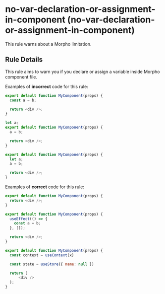 # no-var-declaration-or-assignment-in-component (no-var-declaration-or-assignment-in-component)

This rule warns about a Morpho limitation.

## Rule Details

This rule aims to warn you if you declare or assign a variable inside Morpho component file.

Examples of **incorrect** code for this rule:

```js
export default function MyComponent(props) {
  const a = b;

  return <div />;
}

let a;
export default function MyComponent(props) {
  a = b;

  return <div />;
}

export default function MyComponent(props) {
  let a;
  a = b;

  return <div />;
}
```

Examples of **correct** code for this rule:

```js
export default function MyComponent(props) {
  return <div />;
}

export default function MyComponent(props) {
  useEffect(() => {
    const a = b;
  }, []);

  return <div />;
}

export default function MyComponent(props) {
  const context = useContext(x)

  const state = useStore({ name: null })

  return (
      <div />
  );
}
```
